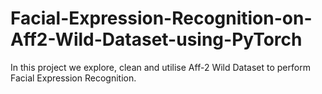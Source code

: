 # Facial-Expression-Recognition-on-Aff2-Wild-Dataset-using-PyTorch
In this project we explore, clean and utilise Aff-2 Wild Dataset to perform Facial Expression Recognition.
